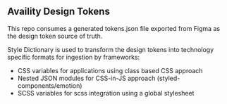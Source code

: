 ## Availity Design Tokens

This repo consumes a generated tokens.json file exported from Figma as the design token source of truth.

Style Dictionary is used to transform the design tokens into technology specific formats for ingestion by frameworks:

- CSS variables for applications using class based CSS approach
- Nested JSON modules for CSS-in-JS approach (styled-components/emotion)
- SCSS variables for scss integration using a global stylesheet